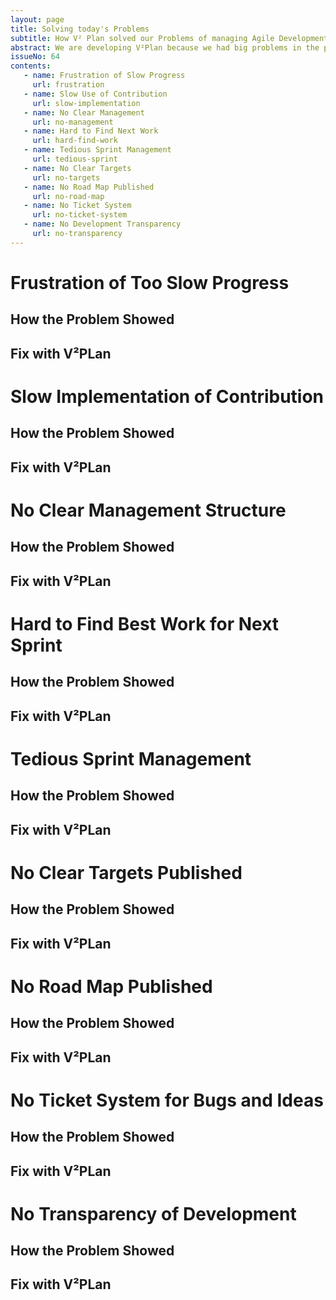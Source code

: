 ```yaml
---
layout: page
title: Solving today's Problems
subtitle: How V² Plan solved our Problems of managing Agile Development and Production on GitHub.
abstract: We are developing V²Plan because we had big problems in the past with managing our development. We heard complaints about lack of management, lack of transparency, frustration of too slow development speed. This document compiles all complaints and describes how V²Plan will fix these problems. This is an open process in which you can participate by adding a comment to the issue of this article or by editing this article which creates a pull request. If you are evaluating V²Plan you can compare if you experience similar problems as we do. If so, chances are V²Plan is your solution too.
issueNo: 64
contents:
   - name: Frustration of Slow Progress
     url: frustration
   - name: Slow Use of Contribution
     url: slow-implementation
   - name: No Clear Management
     url: no-management
   - name: Hard to Find Next Work
     url: hard-find-work
   - name: Tedious Sprint Management
     url: tedious-sprint
   - name: No Clear Targets
     url: no-targets
   - name: No Road Map Published
     url: no-road-map
   - name: No Ticket System
     url: no-ticket-system
   - name: No Development Transparency
     url: no-transparency
---
```




# <a id="frustration"></a> Frustration of Too Slow Progress

## How the Problem Showed

## Fix with V²PLan


# Slow Implementation of Contribution <a name="slow-implementation"></a>

## How the Problem Showed

## Fix with V²PLan


# No Clear Management Structure <a name="no-management"></a>

## How the Problem Showed

## Fix with V²PLan



# Hard to Find Best Work for Next Sprint <a name="hard-find-work"></a>

## How the Problem Showed

## Fix with V²PLan



# Tedious Sprint Management<a name="tedious-sprint"></a>

## How the Problem Showed

## Fix with V²PLan



# No Clear Targets Published <a name="no-targets"></a>

## How the Problem Showed

## Fix with V²PLan



# No Road Map Published <a name="no-road-map"></a>

## How the Problem Showed

## Fix with V²PLan



# No Ticket System for Bugs and Ideas <a name="no-ticket-system"></a>

## How the Problem Showed

## Fix with V²PLan



# No Transparency of Development <a name="no-transparency"></a>

## How the Problem Showed

## Fix with V²PLan



